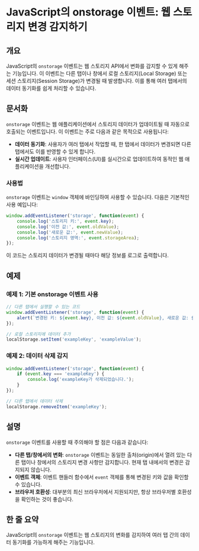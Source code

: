 <!--
Meta Description: # JavaScript의 onstorage 이벤트: 웹 스토리지 변경 감지하기 ## 개요 JavaScript의 `onstorage` 이벤트는 웹 스토리지 API에서 변화를 감지할 수 있게 해주는 기능입니다. 이 이벤트는 다른 탭이나 창에서 로컬 스토리지(Local St...
Meta Keywords: event, 스토리지, onstorage, 이벤트는, 데이터
-->

# JavaScript의 onstorage 이벤트: 웹 스토리지 변경 감지하기

## 개요
JavaScript의 `onstorage` 이벤트는 웹 스토리지 API에서 변화를 감지할 수 있게 해주는 기능입니다. 이 이벤트는 다른 탭이나 창에서 로컬 스토리지(Local Storage) 또는 세션 스토리지(Session Storage)가 변경될 때 발생합니다. 이를 통해 여러 탭에서의 데이터 동기화를 쉽게 처리할 수 있습니다.

## 문서화
`onstorage` 이벤트는 웹 애플리케이션에서 스토리지 데이터가 업데이트될 때 자동으로 호출되는 이벤트입니다. 이 이벤트는 주로 다음과 같은 목적으로 사용됩니다:

- **데이터 동기화**: 사용자가 여러 탭에서 작업할 때, 한 탭에서 데이터가 변경되면 다른 탭에서도 이를 반영할 수 있게 합니다.
- **실시간 업데이트**: 사용자 인터페이스(UI)를 실시간으로 업데이트하여 동적인 웹 애플리케이션을 개선합니다.

### 사용법
`onstorage` 이벤트는 `window` 객체에 바인딩하여 사용할 수 있습니다. 다음은 기본적인 사용 예입니다:

```javascript
window.addEventListener('storage', function(event) {
    console.log('스토리지 키:', event.key);
    console.log('이전 값:', event.oldValue);
    console.log('새로운 값:', event.newValue);
    console.log('스토리지 영역:', event.storageArea);
});
```

이 코드는 스토리지 데이터가 변경될 때마다 해당 정보를 로그로 출력합니다.

## 예제
### 예제 1: 기본 onstorage 이벤트 사용

```javascript
// 다른 탭에서 실행할 수 있는 코드
window.addEventListener('storage', function(event) {
    alert(`변경된 키: ${event.key}, 이전 값: ${event.oldValue}, 새로운 값: ${event.newValue}`);
});

// 로컬 스토리지에 데이터 추가
localStorage.setItem('exampleKey', 'exampleValue');
```

### 예제 2: 데이터 삭제 감지

```javascript
window.addEventListener('storage', function(event) {
    if (event.key === 'exampleKey') {
        console.log('exampleKey가 삭제되었습니다.');
    }
});

// 다른 탭에서 데이터 삭제
localStorage.removeItem('exampleKey');
```

## 설명
`onstorage` 이벤트를 사용할 때 주의해야 할 점은 다음과 같습니다:

- **다른 탭/창에서의 변화**: `onstorage` 이벤트는 동일한 출처(origin)에서 열려 있는 다른 탭이나 창에서의 스토리지 변경 사항만 감지합니다. 현재 탭 내에서의 변경은 감지되지 않습니다.
- **이벤트 객체**: 이벤트 핸들러 함수에서 `event` 객체를 통해 변경된 키와 값을 확인할 수 있습니다.
- **브라우저 호환성**: 대부분의 최신 브라우저에서 지원되지만, 항상 브라우저별 호환성을 확인하는 것이 좋습니다.

## 한 줄 요약
JavaScript의 `onstorage` 이벤트는 웹 스토리지의 변화를 감지하여 여러 탭 간의 데이터 동기화를 가능하게 해주는 기능입니다.